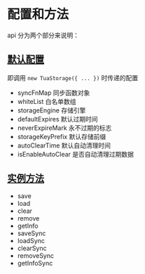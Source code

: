 # 配置和方法
api 分为两个部分来说明：

## [默认配置](./default.md#默认配置)
即调用 `new TuaStorage({ ... })` 时传递的配置

* syncFnMap 同步函数对象
* whiteList 白名单数组
* storageEngine 存储引擎
* defaultExpires 默认过期时间
* neverExpireMark 永不过期的标志
* storageKeyPrefix 默认存储前缀
* autoClearTime 默认自动清理时间
* isEnableAutoClear 是否自动清理过期数据

## [实例方法](./methods.md#实例方法)
* save
* load
* clear
* remove
* getInfo
* saveSync
* loadSync
* clearSync
* removeSync
* getInfoSync
